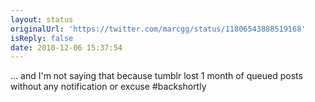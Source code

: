 ```yaml
---
layout: status
originalUrl: 'https://twitter.com/marcgg/status/11806543888519168'
isReply: false
date: 2010-12-06 15:37:54
---
```


... and I'm not saying that because tumblr lost 1 month of queued posts without any notification or excuse #backshortly
